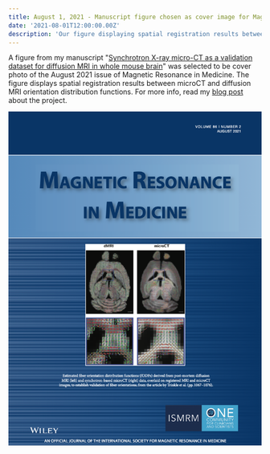 ```yaml
---
title: August 1, 2021 - Manuscript figure chosen as cover image for Magnetic Resonance in Medicine
date: '2021-08-01T12:00:00.00Z'
description: 'Our figure displaying spatial registration results between microCT and diffusion MRI orientation distribution functions is featured on the August 2021 cover.'
---
```


A figure from my manuscript "[Synchrotron X-ray micro-CT as a validation dataset
for diffusion MRI in whole mouse
brain](https://onlinelibrary.wiley.com/doi/10.1002/mrm.28776)" was selected to
be cover photo of the August 2021 issue of Magnetic Resonance in Medicine.  The
figure displays spatial registration results between microCT and diffusion MRI
orientation distribution functions. For more info, read my [blog
post](/news/microct-papeer) about the project.

![](cover.png)
